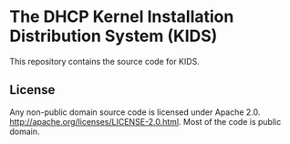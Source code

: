 # The DHCP Kernel Installation Distribution System (KIDS)
This repository contains the source code for KIDS.

## License
Any non-public domain source code is licensed under Apache 2.0.
<http://apache.org/licenses/LICENSE-2.0.html>. Most of the code
is public domain.
